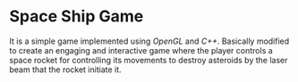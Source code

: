 # Space Ship Game
It is a simple game implemented using *OpenGL* and *C++*. Basically modified to create an engaging and interactive game where the player controls a space rocket for controlling its movements to destroy asteroids by the laser beam that the rocket initiate it. 

